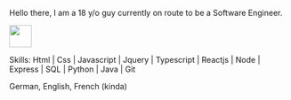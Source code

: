 Hello there, I am a 18 y/o guy currently on route to be a Software Engineer.

<img src="https://media.giphy.com/media/vFKqnCdLPNOKc/giphy.gif" width="40" height="40" />

Skills: Html | Css | Javascript | Jquery | Typescript | Reactjs | Node | Express | SQL | Python | Java | Git

German, English, French (kinda)
